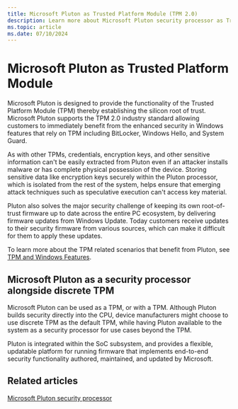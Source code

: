 ```yaml
---
title: Microsoft Pluton as Trusted Platform Module (TPM 2.0)
description: Learn more about Microsoft Pluton security processor as Trusted Platform Module (TPM 2.0)
ms.topic: article
ms.date: 07/10/2024
---
```


# Microsoft Pluton as Trusted Platform Module

Microsoft Pluton is designed to provide the functionality of the Trusted Platform Module (TPM) thereby establishing the silicon root of trust. Microsoft Pluton supports the TPM 2.0 industry standard allowing customers to immediately benefit from the enhanced security in Windows features that rely on TPM including BitLocker, Windows Hello, and System Guard.

As with other TPMs, credentials, encryption keys, and other sensitive information can't be easily extracted from Pluton even if an attacker installs malware or has complete physical possession of the device. Storing sensitive data like encryption keys securely within the Pluton processor, which is isolated from the rest of the system, helps ensure that emerging attack techniques such as speculative execution can't access key material.

Pluton also solves the major security challenge of keeping its own root-of-trust firmware up to date across the entire PC ecosystem, by delivering firmware updates from Windows Update. Today customers receive updates to their security firmware from various sources, which can make it difficult for them to apply these updates.

To learn more about the TPM related scenarios that benefit from Pluton, see [TPM and Windows Features](/windows/security/information-protection/tpm/tpm-recommendations#tpm-and-windows-features).

## Microsoft Pluton as a security processor alongside discrete TPM

Microsoft Pluton can be used as a TPM, or with a TPM. Although Pluton builds security directly into the CPU, device manufacturers might choose to use discrete TPM as the default TPM, while having Pluton available to the system as a security processor for use cases beyond the TPM.

Pluton is integrated within the SoC subsystem, and provides a flexible, updatable platform for running firmware that implements end-to-end security functionality authored, maintained, and updated by Microsoft.

## Related articles

[Microsoft Pluton security processor](/windows/security/information-protection/pluton/microsoft-pluton-security-processor)
